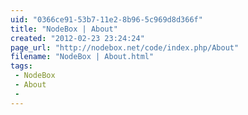 ```yaml
---
uid: "0366ce91-53b7-11e2-8b96-5c969d8d366f"
title: "NodeBox | About"
created: "2012-02-23 23:24:24"
page_url: "http://nodebox.net/code/index.php/About"
filename: "NodeBox | About.html"
tags: 
 - NodeBox
 - About
 - 
---
```

